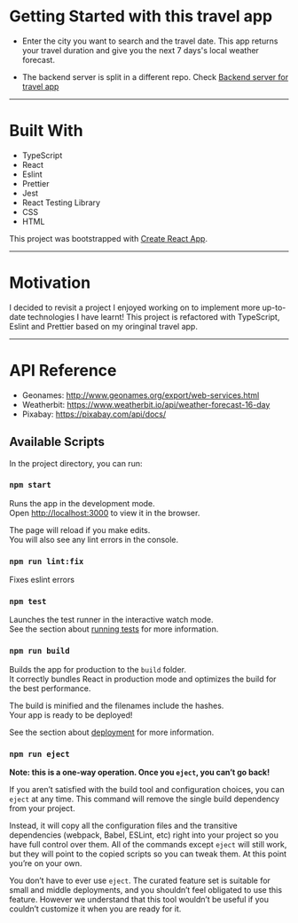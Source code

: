 # Getting Started with this travel app

- Enter the city you want to search and the travel date. This app returns your travel duration and give you the next 7 days's local weather forecast.

- The backend server is split in a different repo. Check [Backend server for travel app](https://github.com/Summerflowerling/express_typescript_backend_test.git)

---

# Built With

- TypeScript
- React
- Eslint
- Prettier
- Jest
- React Testing Library
- CSS
- HTML

This project was bootstrapped with [Create React App](https://github.com/facebook/create-react-app).

---

# Motivation

I decided to revisit a project I enjoyed working on to implement more up-to-date technologies I have learnt!
This project is refactored with TypeScript, Eslint and Prettier based on my oringinal travel app.

---

# API Reference

- Geonames: http://www.geonames.org/export/web-services.html
- Weatherbit: https://www.weatherbit.io/api/weather-forecast-16-day
- Pixabay: https://pixabay.com/api/docs/

## Available Scripts

In the project directory, you can run:

### `npm start`

Runs the app in the development mode.\
Open [http://localhost:3000](http://localhost:3000) to view it in the browser.

The page will reload if you make edits.\
You will also see any lint errors in the console.

### `npm run lint:fix`

Fixes eslint errors

### `npm test`

Launches the test runner in the interactive watch mode.\
See the section about [running tests](https://facebook.github.io/create-react-app/docs/running-tests) for more information.

### `npm run build`

Builds the app for production to the `build` folder.\
It correctly bundles React in production mode and optimizes the build for the best performance.

The build is minified and the filenames include the hashes.\
Your app is ready to be deployed!

See the section about [deployment](https://facebook.github.io/create-react-app/docs/deployment) for more information.

### `npm run eject`

**Note: this is a one-way operation. Once you `eject`, you can’t go back!**

If you aren’t satisfied with the build tool and configuration choices, you can `eject` at any time. This command will remove the single build dependency from your project.

Instead, it will copy all the configuration files and the transitive dependencies (webpack, Babel, ESLint, etc) right into your project so you have full control over them. All of the commands except `eject` will still work, but they will point to the copied scripts so you can tweak them. At this point you’re on your own.

You don’t have to ever use `eject`. The curated feature set is suitable for small and middle deployments, and you shouldn’t feel obligated to use this feature. However we understand that this tool wouldn’t be useful if you couldn’t customize it when you are ready for it.
